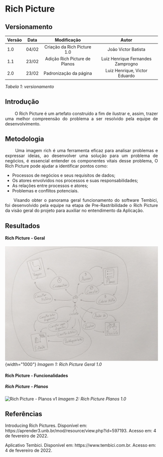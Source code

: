 # Rich Picture
## Versionamento

| Versão | Data | Modificação | Autor |
|-|-|:-:|:-:|
| 1.0 | 04/02 | Criação da Rich Picture 1.0 | João Victor Batista |
| 1.1 | 23/02 | Adição Rich Picture de Planos | Luiz Henrique Fernandes Zamprogno |
| 2.0 | 23/02 | Padronização da página | Luiz Henrique, Victor Eduardo |

*Tabela 1: versionamento*

## Introdução

<p align="justify">&emsp;&emsp; O Rich Picture é um artefato construído a fim de ilustrar e, assim, trazer uma melhor compreensão do problema a ser resolvido pela equipe de desenvolvimento.</p>

## Metodologia

<p align="justify">&emsp;&emsp; Uma imagem rich é uma ferramenta eficaz para analisar problemas e expressar ideias, ao desenvolver uma solução para um problema de negócios, é essencial entender os componentes vitais desse problema, O Rich Picture pode ajudar a identificar pontos como:</p>

- Processos de negócios e seus requisitos de dados;
- Os atores envolvidos nos processos e suas responsabilidades;
- As relações entre processos e atores;
- Problemas e conflitos potenciais.

<p align="justify">&emsp;&emsp;Visando obter o panorama geral funcionamento do software Tembici, foi desenvolvido pela equipe na etapa de Pre-Rastribilidade o Rich Picture da visão geral do projeto para auxiliar no entendimento da Aplicação.</p>

## Resultados
#### Rich Picture - Geral
![Rich Picture v1](../assets/pre-rastreabilidade/richPictureV1.jpg){width="1000"}
*Imagem 1: Rich Picture Geral 1.0*

#### Rich Picture - Funcionalidades
##### Rich Picture - Planos

![Rich Picture - Planos v1](../assets/pre-rastreabilidade/richPicturePlanosV1.png)
*Imagem 2: Rich Picture Planos 1.0*

## Referências 

<p>Introducing Rich Pictures. Disponível em: https://aprender3.unb.br/mod/resource/view.php?id=597193. Acesso em: 4 de fevereiro de 2022.</p>
<p>Aplicativo Tembici. Disponível em: https://www.tembici.com.br. Acesso em: 4 de fevereiro de 2022.</p>